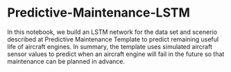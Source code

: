 # Predictive-Maintenance-LSTM
In this notebook, we build an LSTM network for the data set and scenerio described at Predictive Maintenance Template to predict remaining useful life of aircraft engines. In summary, the template uses simulated aircraft sensor values to predict when an aircraft engine will fail in the future so that maintenance can be planned in advance.
